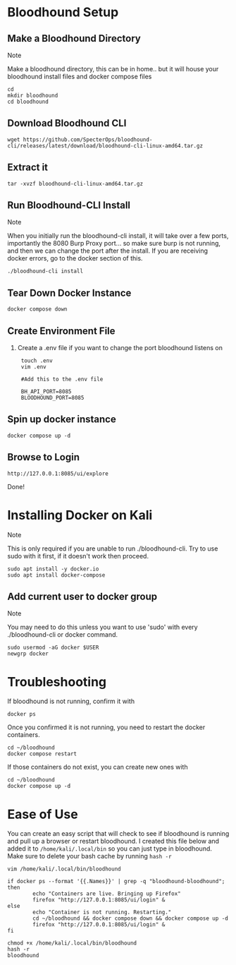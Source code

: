 # Bloodhound Setup

## Make a Bloodhound Directory
> [!NOTE] 
> Make a bloodhound directory, this can be in home.. but it will house your bloodhound install files and docker compose files

```
cd
mkdir bloodhound
cd bloodhound
```

## Download Bloodhound CLI

```
wget https://github.com/SpecterOps/bloodhound-cli/releases/latest/download/bloodhound-cli-linux-amd64.tar.gz
```

## Extract it
```
tar -xvzf bloodhound-cli-linux-amd64.tar.gz
```

## Run Bloodhound-CLI Install
> [!NOTE] 
> When you initially run the bloodhound-cli install, it will take over a few ports, importantly the 8080 Burp Proxy port... so make sure burp is not running, and then we can change the port after the install. If you are receiving docker errors, go to the docker section of this.

```
./bloodhound-cli install
```

## Tear Down Docker Instance

```
docker compose down
```

## Create Environment File

1) Create a .env file if you want to change the port bloodhound listens on

        touch .env
        vim .env

        #Add this to the .env file

        BH_API_PORT=8085
        BLOODHOUND_PORT=8085

## Spin up docker instance

```
docker compose up -d
```

## Browse to Login

```
http://127.0.0.1:8085/ui/explore
```

Done!

# Installing Docker on Kali
> [!NOTE]
> This is only required if you are unable to run ./bloodhound-cli. Try to use sudo with it first, if it doesn't work then proceed.

```
sudo apt install -y docker.io
sudo apt install docker-compose
```

## Add current user to docker group
> [!NOTE]
> You may need to do this unless you want to use 'sudo' with every ./bloodhound-cli or docker command.

```
sudo usermod -aG docker $USER
newgrp docker
```

# Troubleshooting
If bloodhound is not running, confirm it with

```
docker ps
```

Once you confirmed it is not running, you need to restart the docker containers.

```
cd ~/bloodhound
docker compose restart
```

If those containers do not exist, you can create new ones with
```
cd ~/bloodhound
docker compose up -d
```

# Ease of Use
You can create an easy script that will check to see if bloodhound is running and pull up a browser or restart bloodhound. I created this file below and added it to `/home/kali/.local/bin` so you can just type in bloodhound. Make sure to delete your bash cache by running `hash -r`

```
vim /home/kali/.local/bin/bloodhound
```

```
if docker ps --format '{{.Names}}' | grep -q "bloodhound-bloodhound"; then 
        echo "Containers are live. Bringing up Firefox"
        firefox "http://127.0.0.1:8085/ui/login" &
else
        echo "Container is not running. Restarting."
        cd ~/bloodhound && docker compose down && docker compose up -d
        firefox "http://127.0.0.1:8085/ui/login" &
fi
```

```
chmod +x /home/kali/.local/bin/bloodhound
hash -r
bloodhound
```



